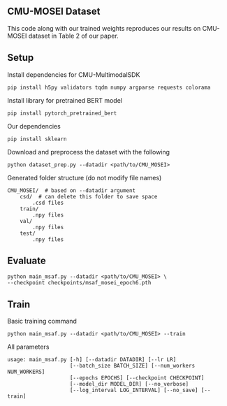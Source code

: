 ## CMU-MOSEI Dataset
This code along with our trained weights reproduces our results on CMU-MOSEI dataset in Table 2 of our paper.

## Setup
Install dependencies for CMU-MultimodalSDK
```
pip install h5py validators tqdm numpy argparse requests colorama
```
Install library for pretrained BERT model
```
pip install pytorch_pretrained_bert
```
Our dependencies
```
pip install sklearn
```
Download and preprocess the dataset with the following
```
python dataset_prep.py --datadir <path/to/CMU_MOSEI>
```
Generated folder structure (do not modify file names)
```
CMU_MOSEI/  # based on --datadir argument
    csd/  # can delete this folder to save space
        .csd files
    train/
        .npy files
    val/
        .npy files
    test/
        .npy files
```

## Evaluate
```
python main_msaf.py --datadir <path/to/CMU_MOSEI> \
--checkpoint checkpoints/msaf_mosei_epoch6.pth
```

## Train
Basic training command
```
python main_msaf.py --datadir <path/to/CMU_MOSEI> --train
```
All parameters
```
usage: main_msaf.py [-h] [--datadir DATADIR] [--lr LR]
                    [--batch_size BATCH_SIZE] [--num_workers NUM_WORKERS]
                    [--epochs EPOCHS] [--checkpoint CHECKPOINT]
                    [--model_dir MODEL_DIR] [--no_verbose]
                    [--log_interval LOG_INTERVAL] [--no_save] [--train]
```